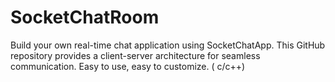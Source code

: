 # SocketChatRoom
Build your own real-time chat application using SocketChatApp. This GitHub repository provides a client-server architecture for seamless communication. Easy to use, easy to customize. ( c/c++)
